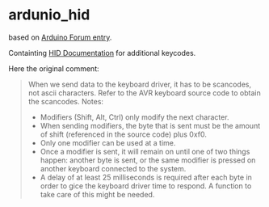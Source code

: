 ardunio_hid
===========

based on [Arduino Forum entry](http://forum.arduino.cc/index.php?topic=99.0).

Containting [HID Documentation](https://github.com/mkuerbis/ardunio_hid/blob/master/HID1_11.pdf?raw=true) for additional keycodes.

Here the original comment:
> When we send data to the keyboard driver, it has to be scancodes, not ascii characters. Refer to the AVR keyboard source code to obtain the scancodes. 
> Notes:
> - Modifiers (Shift, Alt, Ctrl) only modify the next character.
> - When sending modifiers, the byte that is sent must be the amount of shift (referenced in the source code) plus 0xf0.
> - Only one modifier can be used at a time.
> - Once a modifier is sent, it will remain on until one of two things happen: another byte is sent, or the same modifier is pressed on another keyboard connected to the system.
> - A delay of at least 25 milliseconds is required after each byte in order to gice the keyboard driver time to respond. A function to take care of this might be needed.

